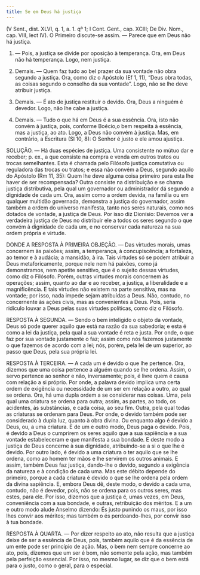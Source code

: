 ```yaml
---
title: Se em Deus há justiça
---
```


(V Sent., dist. XLVI, q. 1, a. 1. qª 1; I Cont. Gent., cap. XCIII; De Div. Nom., cap. VIII, lect IV).
  O Primeiro discute-se assim. — Parece que em Deus não há justiça.  

1. — Pois, a justiça se divide por oposição à temperança. Ora, em Deus não há temperança. Logo, nem justiça.  

2. Demais. — Quem faz tudo ao bel prazer da sua vontade não obra segundo a justiça. Ora, como diz o Apóstolo (Ef 1, 11), “Deus obra todas, as coisas segundo o conselho da sua vontade”. Logo, não se lhe deve atribuir justiça.  

3. Demais. — É ato de justiça restituir o devido. Ora, Deus a ninguém é devedor. Logo, não lhe cabe a justiça.  

4. Demais. — Tudo o que há em Deus é a sua essência. Ora, isto não convém à justiça, pois, conforme Boécio,o bem respeita à essência, mas a justiça, ao ato. Logo, a Deus não convém à justiça.  Mas, em contrário, a Escritura (Sl 10, 8): O Senhor é justo e ele amou ajustiça.  

SOLUÇÃO. — Há duas espécies de justiça. Uma consistente no mútuo dar e receber; p. ex., a que consiste na compra e venda em outros tratos ou trocas semelhantes. Esta é chamada pelo Filósofo justiça comutativa ou reguladora das trocas ou tratos; e essa não convém a Deus, segundo aquilo do Apóstolo (Rm 11, 35): Quem lhe deve alguma coisa primeiro para esta lhe haver de ser recompensada? Outra consiste na distribuição e se chama justiça distributiva, pela qual um governador ou administrador dá segundo a dignidade de cada um. Ora, assim como a ordem devida, na família ou em qualquer multidão governada, demonstra a justiça do governador, assim também a ordem do universo manifesta, tanto nos seres naturais, como nos dotados de vontade, a justiça de Deus. Por isso diz Dionísio: Devemos ver a verdadeira justiça de Deus no distribuir ele a todos os seres segundo o que convém à dignidade de cada um, e no conservar cada natureza na sua ordem própria e virtude.  

DONDE A RESPOSTA À PRIMEIRA OBJEÇÃO. — Das virtudes morais, umas concernem às paixões; assim, a temperança, à concupiscência; a fortaleza, ao temor e à audácia; a mansidão, à ira. Tais virtudes só se podem atribuir a Deus metaforicamente, porque nele nem há paixões, como já demonstramos, nem apetite sensitivo, que é o sujeito dessas virtudes, como diz o Filósofo. Porém, outras virtudes morais concernem às operações; assim, quanto ao dar e ao receber, a justiça, a liberalidade e a magnificência. E tais virtudes não existem na parte sensitiva, mas na vontade; por isso, nada impede sejam atribuídas a Deus. Não, contudo, no concernente às ações civis, mas as convenientes a Deus. Pois, seria ridículo louvar a Deus pelas suas virtudes políticas, como diz o Filósofo.  

RESPOSTA À SEGUNDA. — Sendo o bem inteligido o objeto da vontade, Deus só pode querer aquilo que está na razão da sua sabedoria; e esta é como a lei da justiça, pela qual a sua vontade é reta e justa. Por onde, o que faz por sua vontade justamente o faz; assim como nós fazemos justamente o que fazemos de acordo com a lei; nós, porém, pela lei de um superior, ao passo que Deus, pela sua própria lei. 

RESPOSTA À TERCEIRA. — A cada um é devido o que lhe pertence. Ora, dizemos que uma coisa pertence a alguém quando se lhe ordena. Assim, o servo pertence ao senhor e não, inversamente; pois, é livre quem é causa com relação a si próprio. Por onde, a palavra devido implica uma certa ordem de exigência ou necessidade de um ser em relação a outro, ao qual se ordena. Ora, há uma dupla ordem a se considerar nas coisas. Uma, pela qual uma criatura se ordena para outra; assim, as partes, ao todo, os acidentes, às substâncias, e cada coisa, ao seu fim. Outra, pela qual todas as criaturas se ordenam para Deus. Por onde, o devido também pode ser considerado à dupla luz, quanto à obra divina. Ou enquanto algo é devido a Deus, ou, a uma criatura. E de um e outro modo, Deus paga o devido. Pois, é devido a Deus o cumprirem os seres aquilo que a sua sapiência e a sua vontade estabeleceram e que manifesta a sua bondade. E deste modo a justiça de Deus concerne à sua dignidade, atribuindo-se a si o que lhe é devido.  Por outro lado, é devido a uma criatura o ter aquilo que se lhe ordena, como ao homem ter mãos e lhe servirem os outros animais. E assim, também Deus faz justiça, dando-lhe o devido, segundo a exigência da natureza e à condição de cada uma. Mas este débito depende do primeiro, porque a cada criatura é devido o que se lhe ordena pela ordem da divina sapiência. E, embora Deus dê, deste modo, o devido a cada uma, contudo, não é devedor, pois, não se ordena para os outros seres, mas estes, para ele. Por isso, dizemos que a justiça é, umas vezes, em Deus, conveniência com a sua bondade, e outras, retribuição dos méritos. E a um e outro modo alude Anselmo dizendo: És justo punindo os maus, por isso lhes convir aos méritos; mas também o és perdoando-lhes, por convir isso à tua bondade.  

RESPOSTA À QUARTA. — Por dizer respeito ao ato, não resulta que a justiça deixe de ser a essência de Deus, pois, também aquilo que é da essência de um ente pode ser princípio de ação. Mas, o bem nem sempre concerne ao ato, pois, dizemos que um ser é bom, não somente pela ação, mas também pela perfeição essencial. Por isso, no mesmo lugar, se diz que o bem está para o justo, como o geral, para o especial.